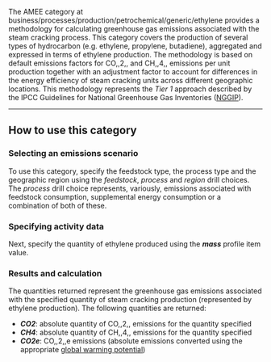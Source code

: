 The AMEE category at
business/processes/production/petrochemical/generic/ethylene provides a
methodology for calculating greenhouse gas emissions associated with the
steam cracking process. This category covers the production of several
types of hydrocarbon (e.g. ethylene, propylene, butadiene), aggregated
and expressed in terms of ethylene production. The methodology is based
on default emissions factors for CO,,2,, and CH,,4,, emissions per unit
production together with an adjustment factor to account for differences
in the energy efficiency of steam cracking units across different
geographic locations. This methodology represents the *Tier 1* approach
described by the IPCC Guidelines for National Greenhouse Gas Inventories
([NGGIP](http://www.ipcc-nggip.iges.or.jp/public/2006gl/vol3.html)).

-----

## How to use this category

### Selecting an emissions scenario

To use this category, specify the feedstock type, the process type and
the geographic region using the *feedstock*, *process* and *region*
drill choices. The *process* drill choice represents, variously,
emissions associated with feedstock consumption, supplemental energy
consumption or a combination of both of these.

### Specifying activity data

Next, specify the quantity of ethylene produced using the ***mass***
profile item value.

### Results and calculation

The quantities returned represent the greenhouse gas emissions
associated with the specified quantity of steam cracking production
(represented by ethylene production). The following quantities are
returned:

  - ***CO2***: absolute quantity of CO,,2,, emissions for the quantity
    specified
  - ***CH4***: absolute quantity of CH,,4,, emissions for the quantity
    specified
  - ***CO2e***: CO,,2,,e emissions (absolute emissions converted using
    the appropriate [global warming
    potential](Greenhouse_gases_Global_warming_potentials))
